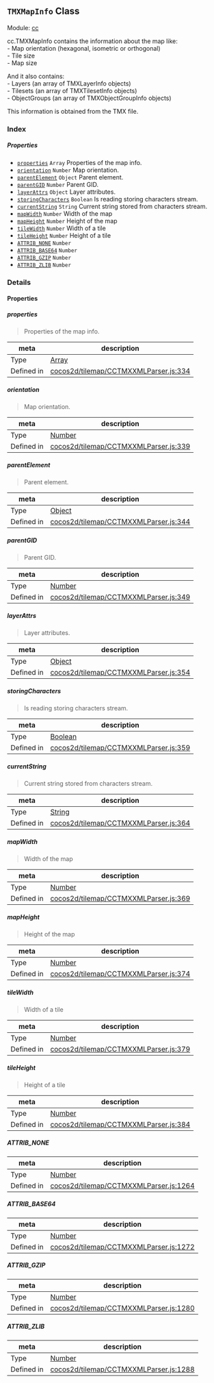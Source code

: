 ## `TMXMapInfo` Class



Module: [cc](../modules/cc.md)


<p>cc.TMXMapInfo contains the information about the map like: <br/>
- Map orientation (hexagonal, isometric or orthogonal)<br/>
- Tile size<br/>
- Map size</p>

<p>And it also contains: <br/>
- Layers (an array of TMXLayerInfo objects)<br/>
- Tilesets (an array of TMXTilesetInfo objects) <br/>
- ObjectGroups (an array of TMXObjectGroupInfo objects) </p>

<p>This information is obtained from the TMX file. </p>



### Index

##### Properties

  - [`properties`](#properties) `Array` Properties of the map info.
  - [`orientation`](#orientation) `Number` Map orientation.
  - [`parentElement`](#parentelement) `Object` Parent element.
  - [`parentGID`](#parentgid) `Number` Parent GID.
  - [`layerAttrs`](#layerattrs) `Object` Layer attributes.
  - [`storingCharacters`](#storingcharacters) `Boolean` Is reading storing characters stream.
  - [`currentString`](#currentstring) `String` Current string stored from characters stream.
  - [`mapWidth`](#mapwidth) `Number` Width of the map
  - [`mapHeight`](#mapheight) `Number` Height of the map
  - [`tileWidth`](#tilewidth) `Number` Width of a tile
  - [`tileHeight`](#tileheight) `Number` Height of a tile
  - [`ATTRIB_NONE`](#attribnone) `Number` 
  - [`ATTRIB_BASE64`](#attribbase64) `Number` 
  - [`ATTRIB_GZIP`](#attribgzip) `Number` 
  - [`ATTRIB_ZLIB`](#attribzlib) `Number` 





### Details


#### Properties


##### properties

> Properties of the map info.

| meta | description |
|------|-------------|
| Type | <a href="https://developer.mozilla.org/en/JavaScript/Reference/Global_Objects/Array" class="crosslink external" target="_blank">Array</a> |
| Defined in | [cocos2d/tilemap/CCTMXXMLParser.js:334](https://github.com/cocos-creator/engine/blob/a2f4b48f64e8117cf0d5a93229bfe31932c42384/cocos2d/tilemap/CCTMXXMLParser.js#L334) |



##### orientation

> Map orientation.

| meta | description |
|------|-------------|
| Type | <a href="https://developer.mozilla.org/en/JavaScript/Reference/Global_Objects/Number" class="crosslink external" target="_blank">Number</a> |
| Defined in | [cocos2d/tilemap/CCTMXXMLParser.js:339](https://github.com/cocos-creator/engine/blob/a2f4b48f64e8117cf0d5a93229bfe31932c42384/cocos2d/tilemap/CCTMXXMLParser.js#L339) |



##### parentElement

> Parent element.

| meta | description |
|------|-------------|
| Type | <a href="https://developer.mozilla.org/en/JavaScript/Reference/Global_Objects/Object" class="crosslink external" target="_blank">Object</a> |
| Defined in | [cocos2d/tilemap/CCTMXXMLParser.js:344](https://github.com/cocos-creator/engine/blob/a2f4b48f64e8117cf0d5a93229bfe31932c42384/cocos2d/tilemap/CCTMXXMLParser.js#L344) |



##### parentGID

> Parent GID.

| meta | description |
|------|-------------|
| Type | <a href="https://developer.mozilla.org/en/JavaScript/Reference/Global_Objects/Number" class="crosslink external" target="_blank">Number</a> |
| Defined in | [cocos2d/tilemap/CCTMXXMLParser.js:349](https://github.com/cocos-creator/engine/blob/a2f4b48f64e8117cf0d5a93229bfe31932c42384/cocos2d/tilemap/CCTMXXMLParser.js#L349) |



##### layerAttrs

> Layer attributes.

| meta | description |
|------|-------------|
| Type | <a href="https://developer.mozilla.org/en/JavaScript/Reference/Global_Objects/Object" class="crosslink external" target="_blank">Object</a> |
| Defined in | [cocos2d/tilemap/CCTMXXMLParser.js:354](https://github.com/cocos-creator/engine/blob/a2f4b48f64e8117cf0d5a93229bfe31932c42384/cocos2d/tilemap/CCTMXXMLParser.js#L354) |



##### storingCharacters

> Is reading storing characters stream.

| meta | description |
|------|-------------|
| Type | <a href="https://developer.mozilla.org/en/JavaScript/Reference/Global_Objects/Boolean" class="crosslink external" target="_blank">Boolean</a> |
| Defined in | [cocos2d/tilemap/CCTMXXMLParser.js:359](https://github.com/cocos-creator/engine/blob/a2f4b48f64e8117cf0d5a93229bfe31932c42384/cocos2d/tilemap/CCTMXXMLParser.js#L359) |



##### currentString

> Current string stored from characters stream.

| meta | description |
|------|-------------|
| Type | <a href="https://developer.mozilla.org/en/JavaScript/Reference/Global_Objects/String" class="crosslink external" target="_blank">String</a> |
| Defined in | [cocos2d/tilemap/CCTMXXMLParser.js:364](https://github.com/cocos-creator/engine/blob/a2f4b48f64e8117cf0d5a93229bfe31932c42384/cocos2d/tilemap/CCTMXXMLParser.js#L364) |



##### mapWidth

> Width of the map

| meta | description |
|------|-------------|
| Type | <a href="https://developer.mozilla.org/en/JavaScript/Reference/Global_Objects/Number" class="crosslink external" target="_blank">Number</a> |
| Defined in | [cocos2d/tilemap/CCTMXXMLParser.js:369](https://github.com/cocos-creator/engine/blob/a2f4b48f64e8117cf0d5a93229bfe31932c42384/cocos2d/tilemap/CCTMXXMLParser.js#L369) |



##### mapHeight

> Height of the map

| meta | description |
|------|-------------|
| Type | <a href="https://developer.mozilla.org/en/JavaScript/Reference/Global_Objects/Number" class="crosslink external" target="_blank">Number</a> |
| Defined in | [cocos2d/tilemap/CCTMXXMLParser.js:374](https://github.com/cocos-creator/engine/blob/a2f4b48f64e8117cf0d5a93229bfe31932c42384/cocos2d/tilemap/CCTMXXMLParser.js#L374) |



##### tileWidth

> Width of a tile

| meta | description |
|------|-------------|
| Type | <a href="https://developer.mozilla.org/en/JavaScript/Reference/Global_Objects/Number" class="crosslink external" target="_blank">Number</a> |
| Defined in | [cocos2d/tilemap/CCTMXXMLParser.js:379](https://github.com/cocos-creator/engine/blob/a2f4b48f64e8117cf0d5a93229bfe31932c42384/cocos2d/tilemap/CCTMXXMLParser.js#L379) |



##### tileHeight

> Height of a tile

| meta | description |
|------|-------------|
| Type | <a href="https://developer.mozilla.org/en/JavaScript/Reference/Global_Objects/Number" class="crosslink external" target="_blank">Number</a> |
| Defined in | [cocos2d/tilemap/CCTMXXMLParser.js:384](https://github.com/cocos-creator/engine/blob/a2f4b48f64e8117cf0d5a93229bfe31932c42384/cocos2d/tilemap/CCTMXXMLParser.js#L384) |



##### ATTRIB_NONE

> 

| meta | description |
|------|-------------|
| Type | <a href="https://developer.mozilla.org/en/JavaScript/Reference/Global_Objects/Number" class="crosslink external" target="_blank">Number</a> |
| Defined in | [cocos2d/tilemap/CCTMXXMLParser.js:1264](https://github.com/cocos-creator/engine/blob/a2f4b48f64e8117cf0d5a93229bfe31932c42384/cocos2d/tilemap/CCTMXXMLParser.js#L1264) |



##### ATTRIB_BASE64

> 

| meta | description |
|------|-------------|
| Type | <a href="https://developer.mozilla.org/en/JavaScript/Reference/Global_Objects/Number" class="crosslink external" target="_blank">Number</a> |
| Defined in | [cocos2d/tilemap/CCTMXXMLParser.js:1272](https://github.com/cocos-creator/engine/blob/a2f4b48f64e8117cf0d5a93229bfe31932c42384/cocos2d/tilemap/CCTMXXMLParser.js#L1272) |



##### ATTRIB_GZIP

> 

| meta | description |
|------|-------------|
| Type | <a href="https://developer.mozilla.org/en/JavaScript/Reference/Global_Objects/Number" class="crosslink external" target="_blank">Number</a> |
| Defined in | [cocos2d/tilemap/CCTMXXMLParser.js:1280](https://github.com/cocos-creator/engine/blob/a2f4b48f64e8117cf0d5a93229bfe31932c42384/cocos2d/tilemap/CCTMXXMLParser.js#L1280) |



##### ATTRIB_ZLIB

> 

| meta | description |
|------|-------------|
| Type | <a href="https://developer.mozilla.org/en/JavaScript/Reference/Global_Objects/Number" class="crosslink external" target="_blank">Number</a> |
| Defined in | [cocos2d/tilemap/CCTMXXMLParser.js:1288](https://github.com/cocos-creator/engine/blob/a2f4b48f64e8117cf0d5a93229bfe31932c42384/cocos2d/tilemap/CCTMXXMLParser.js#L1288) |






